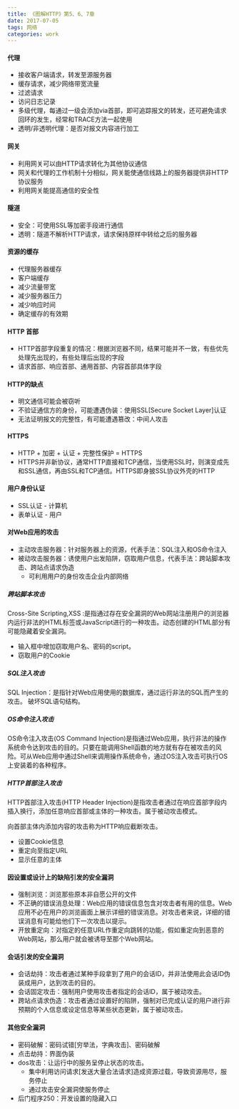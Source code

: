 ```yaml
---
title: 《图解HTTP》第5、6、7章
date: 2017-07-05
tags: 网络
categories: work
---
```


#### 代理 ####

- 接收客户端请求，转发至源服务器
- 缓存请求，减少网络带宽流量
- 过滤请求
- 访问日志记录
- 多级代理，每通过一级会添加via首部，即可追踪报文的转发，还可避免请求回环的发生，经常和TRACE方法一起使用
- 透明/非透明代理：是否对报文内容进行加工

#### 网关 ####

- 利用网关可以由HTTP请求转化为其他协议通信
- 网关和代理的工作机制十分相似，网关能使通信线路上的服务器提供非HTTP协议服务
- 利用网关能提高通信的安全性

#### 隧道 ####

- 安全：可使用SSL等加密手段进行通信
- 透明：隧道不解析HTTP请求，请求保持原样中转给之后的服务器

#### 资源的缓存 ####

- 代理服务器缓存
- 客户端缓存
- 减少流量带宽
- 减少服务器压力
- 减少响应时间
- 确定缓存的有效期

#### HTTP 首部 ####

- HTTP首部字段重复的情况：根据浏览器不同，结果可能并不一致，有些优先处理先出现的，有些处理后出现的字段
- 请求首部、响应首部、通用首部、内容首部具体字段

#### HTTP的缺点 ####

- 明文通信可能会被窃听
- 不验证通信方的身份，可能遭遇伪装：使用SSL[Secure Socket Layer]认证
- 无法证明报文的完整性，有可能遭遇篡改：中间人攻击

#### HTTPS #### 

- HTTP + 加密 + 认证 + 完整性保护 = HTTPS
- HTTPS并非新协议，通常HTTP直接和TCP通信，当使用SSL时，则演变成先和SSL通信，再由SSL和TCP通信。HTTPS即身披SSL协议外壳的HTTP


#### 用户身份认证 ####

- SSL认证 - 计算机
- 表单认证 - 用户

#### 对Web应用的攻击 ####

- 主动攻击服务器：针对服务器上的资源，代表手法：SQL注入和OS命令注入
- 被动攻击服务器：诱使用户出发陷阱，窃取用户信息，代表手法：跨站脚本攻击、跨站点请求伪造
	- 可利用用户的身份攻击企业内部网络

##### 跨站脚本攻击 #####

Cross-Site  Scripting,XSS :是指通过存在安全漏洞的Web网站注册用户的浏览器内运行非法的HTML标签或JavaScript进行的一种攻击。动态创建的HTML部分有可能隐藏着安全漏洞。

- 输入框中增加窃取用户名、密码的script。
- 窃取用户的Cookie

##### SQL注入攻击 #####

SQL Injection：是指针对Web应用使用的数据库，通过运行非法的SQL而产生的攻击。
破坏SQL语句结构。

##### OS命令注入攻击 #####

OS命令注入攻击(OS Command Injection)是指通过Web应用，执行非法的操作系统命令达到攻击的目的。只要在能调用Shell函数的地方就有存在被攻击的风险。可从Web应用中通过Shell来调用操作系统命令，通过OS注入攻击可执行OS上安装着的各种程序。

##### HTTP首部注入攻击 #####

HTTP首部注入攻击(HTTP Header Injection)是指攻击者通过在响应首部字段内插入换行，添加任意响应首部或主体的一种攻击。属于被动攻击模式。

向首部主体内添加内容的攻击称为HTTP响应截断攻击。

- 设置Cookie信息
- 重定向至指定URL
- 显示任意的主体

#### 因设置或设计上的缺陷引发的安全漏洞 ####

- 强制浏览：浏览那些原本非自愿公开的文件
- 不正确的错误消息处理：Web应用的错误信息包含对攻击者有用的信息。Web应用不必在用户的浏览画面上展示详细的错误消息。对攻击者来说，详细的错误消息有可能给他们下一次攻击以提示。
- 开放重定向：对指定的任意URL作重定向跳转的功能，假如重定向到恶意的Web网站，那么用户就会被诱导至那个Web网站。

#### 会话引发的安全漏洞 ####

- 会话劫持：攻击者通过某种手段拿到了用户的会话ID，并非法使用此会话ID伪装成用户，达到攻击的目的。
- 会话固定攻击：强制用户使用攻击者指定的会话ID，属于被动攻击。
- 跨站点请求伪造：攻击者通过设置好的陷阱，强制对已完成认证的用户进行非预期的个人信息或设定信息等某些状态更新，属于被动攻击。

#### 其他安全漏洞 ####

- 密码破解：密码试错[穷举法，字典攻击]、密码破解
- 点击劫持：界面伪装
- dos攻击：让运行中的服务呈停止状态的攻击。
	- 集中利用访问请求[发送大量合法请求]造成资源过载，导致资源用尽，服务停止
	- 通过攻击安全漏洞使服务停止
- 后门程序250：开发设置的隐藏入口






